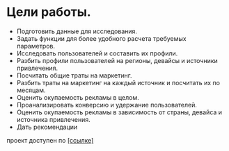 # Цели работы. 
* Подготовить данные для исследования.
* Задать функции для более удобного расчета требуемых параметров.
* Исследовать пользователей и составить их профили. 
* Разбить профили пользователей на регионы, девайсы и источники привлечения.
* Посчитать общие траты на маркетинг.
* Разбить траты на маркетинг на каждый источник и посчитать их по месяцам.
* Оценить окупаемость рекламы в целом. 
* Проанализировать конверсию и удержание пользователей.
* Оценить окупаемость рекламы в зависимость от страны, девайса и источника привлечения.
* Дать рекомендации 

проект доступен по [[ссылке]](https://nbviewer.org/github/Sergey-Tischenko/data/blob/6b5fb2a0e1768a00fda5bd52da61585fc36053ee/cohort_analysis/cohort_analysis.ipynb)

